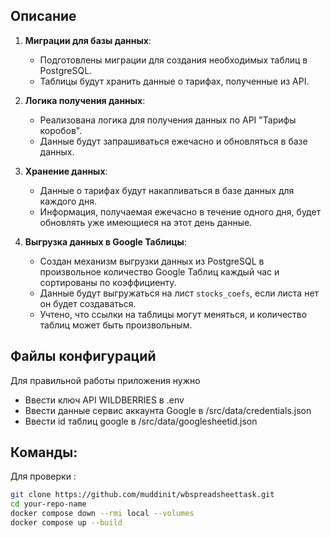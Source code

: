 ## Описание

1. **Миграции для базы данных**:
   - Подготовлены миграции для создания необходимых таблиц в PostgreSQL.
   - Таблицы будут хранить данные о тарифах, полученные из API.

2. **Логика получения данных**:
   - Реализована логика для получения данных по API "Тарифы коробов".
   - Данные будут запрашиваться ежечасно и обновляться в базе данных.

3. **Хранение данных**:
   - Данные о тарифах будут накапливаться в базе данных для каждого дня.
   - Информация, получаемая ежечасно в течение одного дня, будет обновлять уже имеющиеся на этот день данные.

4. **Выгрузка данных в Google Таблицы**:
   - Создан механизм выгрузки данных из PostgreSQL в произвольное количество Google Таблиц каждый час и сортированы по коэффициенту.
   - Данные будут выгружаться на лист `stocks_coefs`, если листа нет он будет создаваться.
   - Учтено, что ссылки на таблицы могут меняться, и количество таблиц может быть произвольным.

## Файлы конфигураций

Для правильной работы приложения нужно

- Ввести ключ API WILDBERRIES в .env
- Ввести данные сервис аккаунта Google в /src/data/credentials.json
- Ввести id таблиц google в /src/data/googlesheetid.json

## Команды:

Для проверки :
```bash
git clone https://github.com/muddinit/wbspreadsheettask.git
cd your-repo-name
docker compose down --rmi local --volumes
docker compose up --build
```
